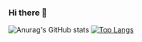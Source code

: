 ### Hi there 👋



![Anurag's GitHub stats](https://github-readme-stats.vercel.app/api?username=NilufarMohammadi1&theme=radical&card_width=500)
[![Top Langs](https://github-readme-stats.vercel.app/api/top-langs/?username=NilufarMohammadi1&layout=donut-vertical&theme=radical)](https://github.com/anuraghazra/github-readme-stats)
